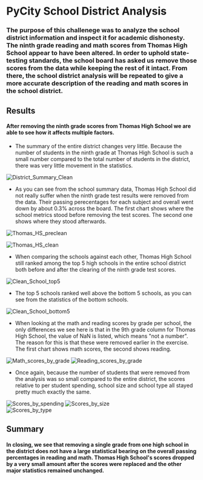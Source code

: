 # PyCity School District Analysis

### The purpose of this challenege was to analyze the school district information and inspect it for academic dishonesty. The ninth grade reading and math scores from Thomas High School appear to have been altered. In order to uphold state-testing standards, the school board has asked us remove those scores from the data while keeping the rest of it intact. From there, the school district analysis will be repeated to give a more accurate description of the reading and math scores in the school district.

## Results

#### After removing the ninth grade scores from Thomas High School we are able to see how it affects multiple factors.

- The summary of the entire district changes very little. Because the number of students in the ninth grade at Thomas High School is such a small number compared to the total number of students in the district, there was very little movement in the statistics.

![District_Summary_Clean](https://user-images.githubusercontent.com/81929616/118413223-29445780-b66c-11eb-8d51-60e74d65e586.PNG)

- As you can see from the school summary data, Thomas High School did not really suffer when the ninth grade test results were removed from the data. Their passing perecentages for each subject and overall went down by about 0.3% across the board. The first chart shows where the school metrics stood before removing the test scores. The second one shows where they stood afterwards. 

![Thomas_HS_preclean](https://user-images.githubusercontent.com/81929616/118413470-7c6ada00-b66d-11eb-8340-01c3849df1fc.PNG)

![Thomas_HS_clean](https://user-images.githubusercontent.com/81929616/118413653-6b6e9880-b66e-11eb-88c6-f9cdb41bab15.PNG)

- When comparing the schools against each other, Thomas High School still ranked among the top 5 high schools in the entire school district both before and after the clearing of the ninth grade test scores.

![Clean_School_top5](https://user-images.githubusercontent.com/81929616/118413733-c6a08b00-b66e-11eb-9cc4-16604b97566a.PNG)

- The top 5 schools ranked well above the bottom 5 schools, as you can see from the statistics of the bottom schools.

![Clean_School_bottom5](https://user-images.githubusercontent.com/81929616/118413758-e46df000-b66e-11eb-8f3c-b6a1a640784e.PNG)

- When looking at the math and reading scores by grade per school, the only differences we see here is that in the 9th grade column for Thomas High School, the value of NaN is listed, which means "not a number". The reason for this is that these were removed earlier in the exercise. The first chart shows math scores, the second shows reading.

![Math_scores_by_grade](https://user-images.githubusercontent.com/81929616/118413819-44649680-b66f-11eb-9f25-aedd78cdcf0f.PNG)   ![Reading_scores_by_grade](https://user-images.githubusercontent.com/81929616/118413824-4890b400-b66f-11eb-846c-dda57e77c72b.PNG)

- Once again, because the number of students that were removed from the analysis was so small compared to the entire district, the scores relative to per student spending, school size and school type all stayed pretty much exactly the same.

![Scores_by_spending](https://user-images.githubusercontent.com/81929616/118413927-cf459100-b66f-11eb-9302-090c8554b649.PNG)
![Scores_by_size](https://user-images.githubusercontent.com/81929616/118413937-d8cef900-b66f-11eb-9e4c-df0a07703607.PNG)   
![Scores_by_type](https://user-images.githubusercontent.com/81929616/118413947-e1bfca80-b66f-11eb-8aa2-d8185a6724d9.PNG)

## Summary

#### In closing, we see that removing a single grade from one high school in the district does not have a large statistical bearing on the overall passing percentages in reading and math. Thomas High School's scores dropped by a very small amount after the scores were replaced and the other major statistics remained unchanged.
